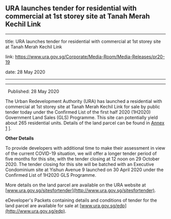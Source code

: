 ## URA launches tender for residential with commercial at 1st storey site at Tanah Merah Kechil Link
---
title: URA launches tender for residential with commercial at 1st storey site at Tanah Merah Kechil Link

link: https://www.ura.gov.sg/Corporate/Media-Room/Media-Releases/pr20-19

date: 28 May 2020

---

-------------------------------------------------------------------------------------------------

  Published: 28 May 2020

The Urban Redevelopment Authority (URA) has launched a residential with commercial at 1st storey site at Tanah Merah Kechil Link for sale by public tender today under the Confirmed List of the first half 2020 (1H2020) Government Land Sales (GLS) Programme. This site can potentially yield about 265 residential units. Details of the land parcel can be found in [Annex 1](https://www.ura.gov.sg/-/media/Corporate/Media-Room/2020/May/pr20-19a.pdf) \].

**Other Details**

To provide developers with additional time to make their assessment in view of the current COVID-19 situation, we will offer a longer tender period of five months for this site, with the tender closing at 12 noon on 29 October 2020. The tender closing for this site will be batched with an Executive Condominium site at Yishun Avenue 9 launched on 30 April 2020 under the Confirmed List of 1H2020 GLS Programme.

More details on the land parcel are available on the URA website at [www.ura.gov.sg/sitesfortender](http://www.ura.gov.sg/sitesfortender).

eDeveloper's Packets containing details and conditions of tender for the land parcel are available for sale at [www.ura.gov.sg/edp](http://www.ura.gov.sg/edp).